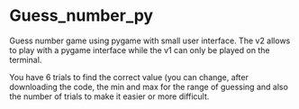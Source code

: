 # Guess_number_py
Guess number game using pygame
with small user interface.
The v2 allows to play with a pygame interface while the v1 can only be played on the terminal.

You have 6 trials to find the correct value
(you can change, after downloading the code, the min and max for the range of guessing and also the number of trials to make it easier or more difficult.
